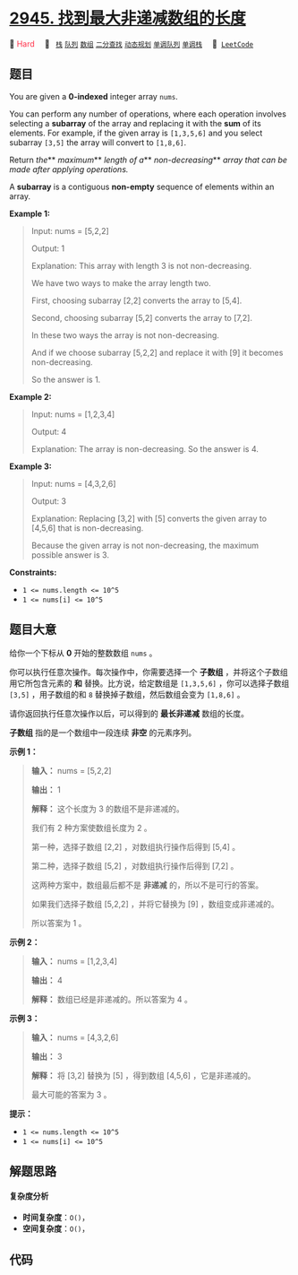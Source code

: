 # [2945. 找到最大非递减数组的长度](https://leetcode.com/problems/find-maximum-non-decreasing-array-length)

🔴 <font color=#ff334b>Hard</font>&emsp; 🔖&ensp; [`栈`](/outline/tag/stack.md) [`队列`](/outline/tag/queue.md) [`数组`](/outline/tag/array.md) [`二分查找`](/outline/tag/binary-search.md) [`动态规划`](/outline/tag/dynamic-programming.md) [`单调队列`](/outline/tag/monotonic-queue.md) [`单调栈`](/outline/tag/monotonic-stack.md)&emsp; 🔗&ensp;[`LeetCode`](https://leetcode.com/problems/find-maximum-non-decreasing-array-length)

## 题目

You are given a **0-indexed** integer array `nums`.

You can perform any number of operations, where each operation involves
selecting a **subarray** of the array and replacing it with the **sum** of its
elements. For example, if the given array is `[1,3,5,6]` and you select
subarray `[3,5]` the array will convert to `[1,8,6]`.

Return _the_** _maximum_** _length of a_** _non-decreasing_** _array that can
be made after applying operations._

A **subarray** is a contiguous **non-empty** sequence of elements within an
array.



**Example 1:**

> Input: nums = [5,2,2]
> 
> Output: 1
> 
> Explanation: This array with length 3 is not non-decreasing.
> 
> We have two ways to make the array length two.
> 
> First, choosing subarray [2,2] converts the array to [5,4].
> 
> Second, choosing subarray [5,2] converts the array to [7,2].
> 
> In these two ways the array is not non-decreasing.
> 
> And if we choose subarray [5,2,2] and replace it with [9] it becomes non-decreasing. 
> 
> So the answer is 1.

**Example 2:**

> Input: nums = [1,2,3,4]
> 
> Output: 4
> 
> Explanation: The array is non-decreasing. So the answer is 4.

**Example 3:**

> Input: nums = [4,3,2,6]
> 
> Output: 3
> 
> Explanation: Replacing [3,2] with [5] converts the given array to [4,5,6] that is non-decreasing.
> 
> Because the given array is not non-decreasing, the maximum possible answer is 3.



**Constraints:**

  * `1 <= nums.length <= 10^5`
  * `1 <= nums[i] <= 10^5`


## 题目大意

给你一个下标从 **0**  开始的整数数组 `nums` 。

你可以执行任意次操作。每次操作中，你需要选择一个 **子数组**  ，并将这个子数组用它所包含元素的 **和**  替换。比方说，给定数组是
`[1,3,5,6]` ，你可以选择子数组 `[3,5]` ，用子数组的和 `8` 替换掉子数组，然后数组会变为 `[1,8,6]` 。

请你返回执行任意次操作以后，可以得到的 **最长非递减**  数组的长度。

**子数组**  指的是一个数组中一段连续 **非空**  的元素序列。



**示例 1：**

> 
> 
> 
> 
> 
> **输入：** nums = [5,2,2]
> 
> **输出：** 1
> 
> **解释：** 这个长度为 3 的数组不是非递减的。
> 
> 我们有 2 种方案使数组长度为 2 。
> 
> 第一种，选择子数组 [2,2] ，对数组执行操作后得到 [5,4] 。
> 
> 第二种，选择子数组 [5,2] ，对数组执行操作后得到 [7,2] 。
> 
> 这两种方案中，数组最后都不是 **非递减**  的，所以不是可行的答案。
> 
> 如果我们选择子数组 [5,2,2] ，并将它替换为 [9] ，数组变成非递减的。
> 
> 所以答案为 1 。
> 
> 

**示例 2：**

> 
> 
> 
> 
> 
> **输入：** nums = [1,2,3,4]
> 
> **输出：** 4
> 
> **解释：** 数组已经是非递减的。所以答案为 4 。
> 
> 

**示例 3：**

> 
> 
> 
> 
> 
> **输入：** nums = [4,3,2,6]
> 
> **输出：** 3
> 
> **解释：** 将 [3,2] 替换为 [5] ，得到数组 [4,5,6] ，它是非递减的。
> 
> 最大可能的答案为 3 。



**提示：**

  * `1 <= nums.length <= 10^5`
  * `1 <= nums[i] <= 10^5`


## 解题思路

#### 复杂度分析

- **时间复杂度**：`O()`，
- **空间复杂度**：`O()`，

## 代码

```javascript

```